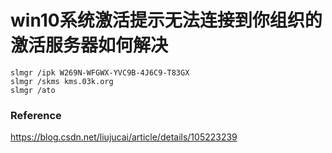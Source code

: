 # win10系统激活提示无法连接到你组织的激活服务器如何解决





```
slmgr /ipk W269N-WFGWX-YVC9B-4J6C9-T83GX 
slmgr /skms kms.03k.org 
slmgr /ato
```



### Reference

https://blog.csdn.net/liujucai/article/details/105223239
